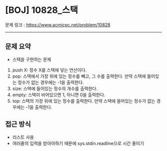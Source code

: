 # [BOJ] 10828_스택

문제 링크 : https://www.acmicpc.net/problem/10828

----------------
## 문제 요약
  - 스택을 구현하는 문제
  1. push X: 정수 X를 스택에 넣는 연산이다.
  2. pop: 스택에서 가장 위에 있는 정수를 빼고, 그 수를 출력한다. 만약 스택에 들어있는 정수가 없는 경우에는 -1을 출력한다.
  3. size: 스택에 들어있는 정수의 개수를 출력한다.
  4. empty: 스택이 비어있으면 1, 아니면 0을 출력한다.
  5. top: 스택의 가장 위에 있는 정수를 출력한다. 만약 스택에 들어있는 정수가 없는 경우에는 -1을 출력한다.

## 접근 방식
  - 리스트 사용
  - 여러줄의 입력을 받아야하기 때문에 sys.stdin.readline으로 시간 줄이기

